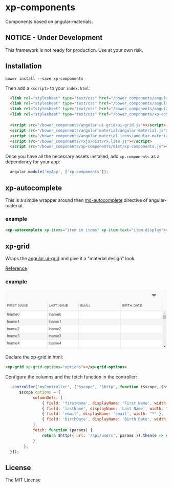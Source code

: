 # xp-components
  Components based on angular-materials.

## NOTICE - Under Development
This framework is not ready for production. Use at your own risk.

## Installation

```shell
bower install --save xp-components
```

Then add a `<script>` to your `index.html`:

```html
  <link rel="stylesheet" type="text/css" href="/bower_components/angular-ui-grid/ui-grid.css">
  <link rel="stylesheet" type="text/css" href="/bower_components/angular-material/angular-material.css">
  <link rel="stylesheet" type="text/css" href="/bower_components/angular-material-icons/angular-material-icons.css">
  <link rel="stylesheet" type="text/css" href="/bower_components/xp-components/dist/xp-components.css">

  <script src="/bower_components/angular-ui-grid/ui-grid.js"></script>
  <script src="/bower_components/angular-material/angular-material.js"></script>
  <script src="/bower_components/angular-material-icons/angular-material-icons.js"></script>
  <script src="/bower_components/rxjs/dist/rx.lite.js"></script>
  <script src="/bower_components/xp-components/dist/xp-components.js"></script>
```

Once you have all the necessary assets installed, add `xp.components` as a dependency for your app:

```js
  angular.module('myApp', ['xp.components']);
```

## xp-autocomplete

This is a simple wrapper around then
[md-autocomplete](https://material.angularjs.org/latest/demo/autocomplete)
directive of angular-material.

### example
```html
<xp-autocomplete xp-items="item in items" xp-item-text="item.display"></xp-autocomplete>
```

## xp-grid

Wraps the [angular ui-grid](http://ui-grid.info/) and give it a "material design" look.

[Reference](docs/grid.md)

### example

![Image of the grid](docs/assets/grid.jpg)

Declare the xp-grid in html:
```html
<xp-grid xp-grid-options="options"></xp-grid-options>
```

Configure the columns and the fetch function in the controller:
```js
  .controller('myController', ['$scope', '$http', function ($scope, $http) {
      $scope.options = {
            columnDefs: [
                { field: 'firstName', displayName: 'First Name', width: "*", resizable: false },
                { field: 'lastName', displayName: 'Last Name', width: "20%" },
                { field: 'email', displayName: 'email', width: "*" },
                { field: 'birthDate', displayName: 'Birth Date', width: "*", filterType: 'date' }
            ],
            fetch: function (params) {
                return $http({ url: '/api/users', params }).then(e => e.data);
            }
        };
  }]);
```

## License

The MIT License